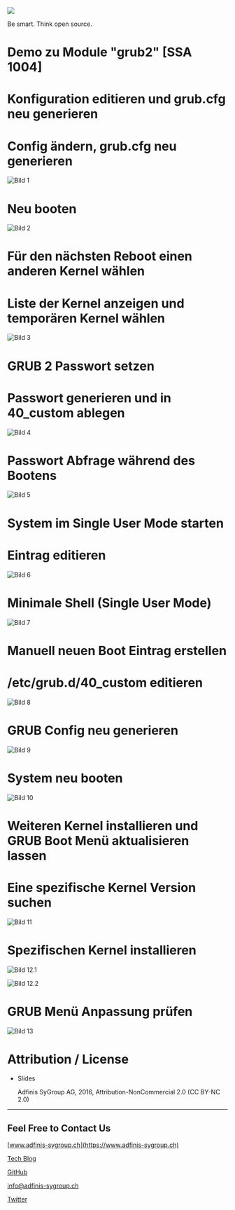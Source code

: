 ![](pics_1/adfinis_sygroup_logo.png)

Be smart. Think open source.

# Demo zu Module "grub2" [SSA 1004]

# Konfiguration editieren und grub.cfg neu generieren

# Config ändern, grub.cfg neu generieren

![Bild 1](pics_2/demo1.png)

# Neu booten

![Bild 2](pics_2/demo2.png)

# Für den nächsten Reboot einen anderen Kernel wählen

# Liste der Kernel anzeigen und temporären Kernel wählen

![Bild 3](pics_2/demo3.png)

# GRUB 2 Passwort setzen

# Passwort generieren und in 40_custom ablegen

![Bild 4](pics_2/demo4.png)

# Passwort Abfrage während des Bootens

![Bild 5](pics_2/demo5.png)

# System im  Single User Mode starten

# Eintrag editieren

![Bild 6](pics_2/demo6.png)

# Minimale Shell (Single User Mode)

![Bild 7](pics_2/demo7.png)

# Manuell neuen Boot Eintrag erstellen

# /etc/grub.d/40_custom editieren

![Bild 8](pics_2/demo8.png)

# GRUB Config neu generieren

![Bild 9](pics_2/demo9.png)

# System neu booten

![Bild 10](pics_2/demo10.png)

# Weiteren Kernel installieren und GRUB Boot Menü aktualisieren lassen

# Eine spezifische Kernel Version suchen

![Bild 11](pics_2/demo11.png)

# Spezifischen Kernel installieren

![Bild 12.1](pics_2/demo12_1.png)

![Bild 12.2](pics_2/demo12_2.png)

# GRUB Menü Anpassung prüfen

![Bild 13](pics_2/demo13.png)

# Attribution / License

* Slides

  Adfinis SyGroup AG, 2016, Attribution-NonCommercial 2.0 (CC BY-NC 2.0)

---

## Feel Free to Contact Us

[www.adfinis-sygroup.ch](https://www.adfinis-sygroup.ch)

[Tech Blog](https://www.adfinis-sygroup.ch/blog)

[GitHub](https://github.com/adfinis-sygroup)

<info@adfinis-sygroup.ch>

[Twitter](https://twitter.com/adfinissygroup)
